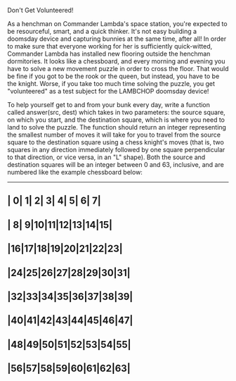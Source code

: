 Don't Get Volunteered!

As a henchman on Commander Lambda's space station, you're expected to be resourceful, smart, and a quick thinker. It's not easy building 
a doomsday device and capturing bunnies at the same time, after all! In order to make sure that everyone working for her is sufficiently 
quick-witted, Commander Lambda has installed new flooring outside the henchman dormitories. It looks like a chessboard, and every morning 
and evening you have to solve a new movement puzzle in order to cross the floor. That would be fine if you got to be the rook or the 
queen, but instead, you have to be the knight. Worse, if you take too much time solving the puzzle, you get "volunteered" as a test 
subject for the LAMBCHOP doomsday device!

To help yourself get to and from your bunk every day, write a function called answer(src, dest) which takes in two parameters: the 
source square, on which you start, and the destination square, which is where you need to land to solve the puzzle.  The function 
should return an integer representing the smallest number of moves it will take for you to travel from the source square to the 
destination square using a chess knight's moves (that is, two squares in any direction immediately followed by one square perpendicular 
to that direction, or vice versa, in an "L" shape).  Both the source and destination squares will be an integer between 0 and 63, 
inclusive, and are numbered like the example chessboard below:

 -------------------------
 | 0| 1| 2| 3| 4| 5| 6| 7|
 -------------------------
 | 8| 9|10|11|12|13|14|15|
 -------------------------
 |16|17|18|19|20|21|22|23|
 -------------------------
 |24|25|26|27|28|29|30|31|
 -------------------------
 |32|33|34|35|36|37|38|39|
 -------------------------
 |40|41|42|43|44|45|46|47|
 -------------------------
 |48|49|50|51|52|53|54|55|
 -------------------------
 |56|57|58|59|60|61|62|63|
 -------------------------
